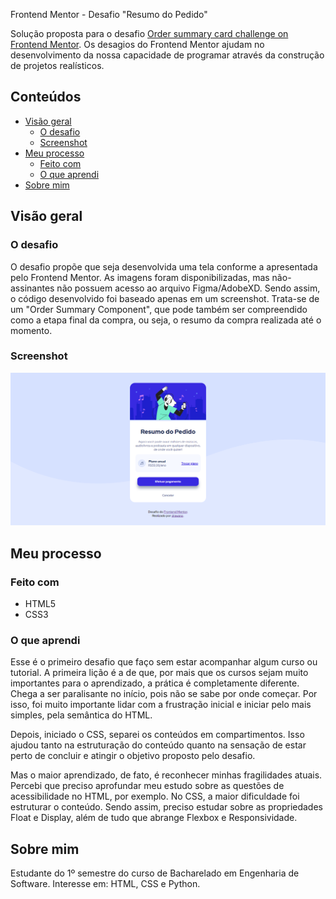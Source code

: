 
Frontend Mentor - Desafio "Resumo do Pedido"

Solução proposta para o desafio [Order summary card challenge on Frontend Mentor](https://www.frontendmentor.io/challenges/order-summary-component-QlPmajDUj). Os desagios do Frontend Mentor ajudam no desenvolvimento da nossa capacidade de programar através da construção de projetos realísticos.


## Conteúdos

- [Visão geral](#visao-geral)
  - [O desafio](#the-challenge)
  - [Screenshot](#screenshot)
- [Meu processo](#meu-processo)
  - [Feito com](#feito-com)
  - [O que aprendi](#o-que-aprendi)
- [Sobre mim](#sobre-mim)


## Visão geral


### O desafio

O desafio propõe que seja desenvolvida uma tela conforme a apresentada pelo Frontend Mentor. As imagens foram disponibilizadas, mas não-assinantes não possuem acesso ao arquivo Figma/AdobeXD. Sendo assim, o código desenvolvido foi baseado apenas em um screenshot. Trata-se de um "Order Summary Component", que pode também ser compreendido como a etapa final da compra, ou seja, o resumo da compra realizada até o momento.


### Screenshot

![](images/screenshot.png)


## Meu processo


### Feito com

- HTML5
- CSS3


### O que aprendi

Esse é o primeiro desafio que faço sem estar acompanhar algum curso ou tutorial. A primeira lição é a de que, por mais que os cursos sejam muito importantes para o aprendizado, a prática é completamente diferente. Chega a ser paralisante no início, pois não se sabe por onde começar. Por isso, foi muito importante lidar com a frustração inicial e iniciar pelo mais simples, pela semântica do HTML.

Depois, iniciado o CSS, separei os conteúdos em compartimentos. Isso ajudou tanto na estruturação do conteúdo quanto na sensação de estar perto de concluir e atingir o objetivo proposto pelo desafio.

Mas o maior aprendizado, de fato, é reconhecer minhas fragilidades atuais. Percebi que preciso aprofundar meu estudo sobre as questões de acessibilidade no HTML, por exemplo. No CSS, a maior dificuldade foi estruturar o conteúdo. Sendo assim, preciso estudar sobre as propriedades Float e Display, além de tudo que abrange Flexbox e Responsividade.


## Sobre mim

Estudante do 1º semestre do curso de Bacharelado em Engenharia de Software.
Interesse em: HTML, CSS e Python.
